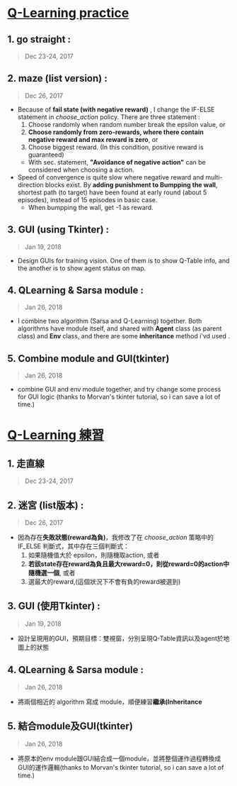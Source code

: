 <a id='en'></a>
# [Q-Learning practice](#en)

## 1. go straight : 
> Dec 23-24, 2017


## 2. maze (list version) : 
> Dec 26, 2017

- Because of **fail state (with negative reward)** , I change the IF-ELSE statement in *choose_action* policy. There are three statement :
	1. Choose randomly when random number break the epsilon value, or
	2. **Choose randomly from zero-rewards, where there contain negative reward and max reward is zero**, or
	3. Choose biggest reward. (In this condition, positive reward is guaranteed)
	- With sec. statement, **"Avoidance of negative action"** can be considered when choosing a action.
- Speed of convergence is quite slow where negative reward and multi-direction blocks exist. By **adding punishment to Bumpping the wall**, shortest path (to target) have been found at early round (about 5 episodes), instead of 15 episodes in basic case.
	- When bumpping the wall, get -1 as reward.

## 3. GUI (using **Tkinter**) :
> Jan 19, 2018

- Design GUIs for training vision. One of them is to show Q-Table info, and the another is to show agent status on map.

## 4. QLearning & Sarsa module :
> Jan 26, 2018

- I combine two algorithm (Sarsa and Q-Learning) together. Both algorithms have module itself, and shared with **Agent** class (as parent class) and **Env** class, and there are some **inheritance** method i'vd used .


## 5. Combine module and GUI(tkinter)
> Jan 26, 2018

- combine GUI and env module together, and try change some process for GUI logic (thanks to Morvan's tkinter tutorial, so i can save a lot of time.)

<a id='zh-TW'></a>
# [Q-Learning 練習](#zh-TW)

## 1. 走直線
> Dec 23-24, 2017

## 2. 迷宮 (list版本) :
> Dec 26, 2017

- 因為存在**失敗狀態(reward為負)**，我修改了在 *choose_action* 策略中的 IF_ELSE 判斷式，其中存在三個判斷式：
	1. 如果隨機值大於 epsilon，則隨機取action, 或者
	2. **若該state存在reward為負且最大reward=0，則從reward=0的action中隨機選一個**, 或者
	3. 選最大的reward,(這個狀況下不會有負的reward被選到)

## 3. GUI (使用**Tkinter**) :
> Jan 19, 2018

- 設計呈現用的GUI，預期目標：雙視窗，分別呈現Q-Table資訊以及agent於地圖上的狀態

## 4. QLearning & Sarsa module :
> Jan 26, 2018

- 將兩個相近的 algorithm 寫成 module，順便練習**繼承(Inheritance**

## 5. 結合module及GUI(tkinter)
> Jan 26, 2018

- 將原本的env module跟GUI結合成一個module，並將整個運作過程轉換成GUI的運作邏輯(thanks to Morvan's tkinter tutorial, so i can save a lot of time.)